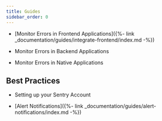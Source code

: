 ```yaml
---
title: Guides
sidebar_order: 0
---
```



* [Monitor Errors in Frontend Applications]({%- link _documentation/guides/integrate-frontend/index.md -%})

* Monitor Errors in Backend Applications

* Monitor Errors in Native Applications


## Best Practices

* Setting up your Sentry Account

* [Alert Notifications]({%- link _documentation/guides/alert-notifications/index.md -%})
